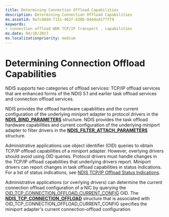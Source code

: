 ```yaml
---
title: Determining Connection Offload Capabilities
description: Determining Connection Offload Capabilities
ms.assetid: 9a7c40dd-7151-462f-b30b-0444a4177ff9
keywords:
- connection offload WDK TCP/IP transport , capabilities
ms.date: 04/20/2017
ms.localizationpriority: medium
---
```


# Determining Connection Offload Capabilities





NDIS supports two categories of offload services: TCP/IP offload services that are enhanced forms of the NDIS 5.1 and earlier task offload services and connection offload services.

NDIS provides the offload hardware capabilities and the current configuration of the underlying miniport adapter to protocol drivers in the [**NDIS\_BIND\_PARAMETERS**](https://docs.microsoft.com/windows-hardware/drivers/ddi/ndis/ns-ndis-_ndis_bind_parameters) structure. NDIS provides the task offload hardware capabilities and current configuration of the underlying miniport adapter to filter drivers in the [**NDIS\_FILTER\_ATTACH\_PARAMETERS**](https://docs.microsoft.com/windows-hardware/drivers/ddi/ndis/ns-ndis-_ndis_filter_attach_parameters) structure.

Administrative applications use object identifier (OID) queries to obtain TCP/IP offload capabilities of a miniport adapter. However, overlying drivers should avoid using OID queries. Protocol drivers must handle changes in the TCP/IP offload capabilities that underlying drivers report. Miniport drivers can report changes in task offload capabilities in status indications. For a list of status indications, see [NDIS TCP/IP Offload Status Indications](https://docs.microsoft.com/windows-hardware/drivers/network/ndis-tcp-ip-offload-status-indications).

Administrative applications (or overlying drivers) can determine the current connection offload configuration of a NIC by querying the [OID\_TCP\_CONNECTION\_OFFLOAD\_CURRENT\_CONFIG](https://docs.microsoft.com/windows-hardware/drivers/network/oid-tcp-connection-offload-current-config) OID. The [**NDIS\_TCP\_CONNECTION\_OFFLOAD**](https://docs.microsoft.com/windows-hardware/drivers/ddi/ntddndis/ns-ntddndis-_ndis_tcp_connection_offload) structure that is associated with OID\_TCP\_CONNECTION\_OFFLOAD\_CURRENT\_CONFIG specifies the miniport adapter's current connection-offload configuration.

 

 






